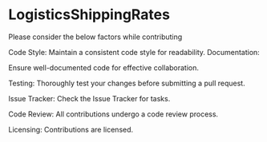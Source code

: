 # LogisticsShippingRates

Please consider the below factors while contributing

Code Style:
Maintain a consistent code style for readability.
Documentation:

Ensure well-documented code for effective collaboration.

Testing:
Thoroughly test your changes before submitting a pull request.

Issue Tracker:
Check the Issue Tracker for tasks.

Code Review:
All contributions undergo a code review process.

Licensing:
Contributions are licensed.
